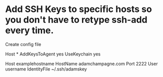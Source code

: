 # Add SSH Keys to specific hosts so you don't have to retype ssh-add every time.

Create config file

Host *
	AddKeysToAgent yes
	UseKeychain yes

Host examplehostname
   HostName adamchampagne.com
   Port 2222
   User username
   IdentityFile ~/.ssh/adamskey

